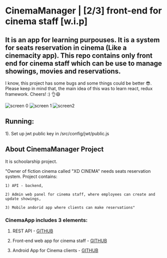 # CinemaManager | [2/3] front-end for cinema staff [w.i.p]

## It is an app for learning purpouses. It is a system for seats reservation in cinema (Like a cinemacity app). This repo contains only front end for cinema staff which can be use to manage showings, movies and reservations.


I know, this project has some bugs and some things could be better 😎. Please keep in mind that, the main idea of this was to learn react, redux framework. Cheers! :) 👌😄

![screen 0](https://lh3.googleusercontent.com/yZ2tIyGXmaRipnUrbJlYPfkWRZmWU_zP7GPm2BSv7DpSxpefwVjYQifN06u1mVfYdzNC3JY3WxCgzvx-mMmRFg629o2Yk1QwccP8kobOEmi7SakUPZQPNIkXSuWLeDfNGAsLNwBLrnbD1iM497NAE6zPTXrunRH9Q0VlGll1I_IA3QRsp26jyD6f68QFBN67IYLJXzIi7R_8FYvM4WT2a3G3nTOZBgIeNlqQX4Jb7KwqaN6MZgxOjA3-ODMHhy39a2jm3AXS-i35QwIcfIRdJ-BrFxb6yqzKfHKcwnchwTrcY9VbAiVCxQN1-4Rk4Hh5zDnY7uAcSEDz0-8gEPVPCu2ddJ0uxFht1YJgHro6KDkhSMZbEHrq8AcYRvOWWTAPWdxEG_XgPL3uC17rIv5DpB47SbFQTsIRcSfeof3TW9730uSzsvrpaLKtIXfzhSsVZpOvPsV5CkJhJaL7qmo28MtMLRQ2KAPeF5YSfzsCDL04DcfMpASg13bXOAzhrHsvEOxor0NQgrGAKoVd2qu3q84ariv-HRHLtqw24Y7qfDH0scAP2blnIX_jItf-HDcNOwfsKAPKxcMWTMgmGcIO7UXz2W-nx2HcMDuiF352h-6ZPNLwqviWV8dXV5OGNCdY8RfHqBbpvuZiCLmI8UjjfoIZWrMaR8lp8k7MRi8L3m_HoJriYwCKMOyYbYIcDQxMLrZuGDGB8K1oUyrjJwCqrt_1=w767-h668-no)
![screen 1](https://lh3.googleusercontent.com/zd1bN9V_e0krTrA-9LVyfdGRmF05xwTLwPV-Z2uC1OUbAZEns62fzmwtOr8ab0eN9IAdI7sZw9xSIpg2PKwzq5_YpsK6xh7FCZYtagve0w1M1hlSuJu2LUtE0M1cuuMFUnl9oWMmKe4CjGgKdeF1YkOGxIULvi2qZ9k2QuIDejgExxQktQtFmzbq_LR1URR6zeSBQsSIv1mubXsMtwUnRuy1HNi2Jl-Xeq7TXPbd-LVzgX2dPuOI08nuCgbdHpx1X0I9yPw_zx-3_Fbgo2OQUfiEBcUWcWTMbgkTcy119RXl_qKzkbfG1hL6Abp26VeG14bW0y7MnmVvBiE58A1buWLvJNKke_qd3Sm_EguI3CYIROR6KNCnb50OtBBDofTGCbcrUH5ceo5MYTlduaSkHB2f1OmVkJezX92KSYs9rxKCX7azBudq29EHK56wj9oUQB6F_0HwP9IERyDLaMPhc7XSEuSISTHt0D0in0thVXdQI9dbNlcbC06o2YI6mATUdALfnFUohnAsqzzPEe5KfMNnxcZY013AXiIbTwpdnOVd-VCI3hJzTtrpxUzveHwbFGrogteOv0YlohpYfBHNS1yEx6gFUh2E76wgW1OG8EFOf-ITMmxdCe28P9dyHhflT3FKVKxyQGfCn2mo-Fywh6BuCAnFLvYQ3sSLbKjFscQRa0DOQy9mjsxOa1J5LHbCPSRuLZx_gsTvLihluqZV1NbO=w765-h666-no)
![screen2](https://lh3.googleusercontent.com/PS8cGP4G4NDmaoz6ROxetTlT0iQUKfwxxjWQxhPoURhIRoTUkJmSMuepfhQv4_iTMJRDkf1A1D41luIHmQ8I8O7RSznlz3zQCwd_0si4ynbcxao99SC5tCHHAa0JWVp5C5SQxsFGPkj9yrLqtso7z_6S73dYSa-lpT_3gGrcQAe-Zmd74G-CCEwjJYtlcNazdBmrx7tuYs1dBdvpYsp0GqOXQH-gkSJmUcVazxxde1EC_w30B1xjZPUdy6IyjceUktEuFxxIhwDOUKdbAd4N_3l3H4QQIZbF9kutvOFKhBUuIh8BSZ0TF4TK8kJNsV-7vwuqLkaqmtvGkKX3sP7okiJ3Jq1cRZwg0DCLimZHkqjyjvLQhaS9K5-Eu6XHGmZoT_6yrSlvPeUs80YUgEB_teAHmolp7CQUQ57XXCmbmxZ8dz3Q7cqv0E_lJA6JStLHWR71S3GKUt7B77eUFiopLiLytu4FRY6ofZC0DhU-VGhKOrddqSsejLS796Ox7ZsdWLzM4oqnWX_6Fmqp-f0BioaagmFiiM75wbHyglBZFyqtmjxkIrF0QICU5Uru7A3-VxcuRwYYsbptBtDK-KOFT2cuJ_YbCHOXhf8Hs4Lg_euyObILJrUMkt4wANZW5qT83m59h1bH9y5NkOqrDqtBYBVeFtX3QyQ9Wz_Ps-QxoskgD64OzM0oBFaUy-xisUgDC428cvwitvGNEG4FofA2T2f5=w767-h664-no)


## Running:
1). Set up jwt public key in /src/config/jwt/public.js

## About CinemaManager Project

It is schoolarship project.

"Owner of fiction cinema called "XD CINEMA" needs seats reservation system.
Project contains:

    1) API - backend,

    2) Admin web panel for cinema staff, where employees can create and update showings,

    3) Mobile andorid app where clients can make reservations"

### CinemaApp includes 3 elements:
1) REST API - [GITHUB](https://github.com/krzychna33/CinemaManager_API)

2) Front-end web app for cinema staff - [GITHUB](https://github.com/krzychna33/CinemaManager_staffWebApp)

3) Android App for Cinema clients - [GITHUB](https://github.com/krzychna33/CinemaManager_AndroidClientApp)